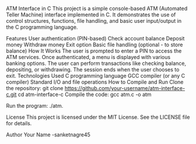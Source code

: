 ATM Interface in C
This project is a simple console-based ATM (Automated Teller Machine) interface implemented in C. It demonstrates the use of control structures, functions, file handling, and basic user input/output in the C programming language.

Features
User authentication (PIN-based)
Check account balance
Deposit money
Withdraw money
Exit option
Basic file handling (optional - to store balance)
How It Works
The user is prompted to enter a PIN to access the ATM services.
Once authenticated, a menu is displayed with various banking options.
The user can perform transactions like checking balance, depositing, or withdrawing.
The session ends when the user chooses to exit.
Technologies Used
C programming language
GCC compiler (or any C compiler)
Standard I/O and file operations
How to Compile and Run
Clone the repository:
git clone https://github.com/your-username/atm-interface-c.git
cd atm-interface-c
Compile the code:
gcc atm.c -o atm

Run the program:
./atm.

License
This project is licensed under the MIT License. See the LICENSE file for details.

Author
Your Name -sanketnagre45
